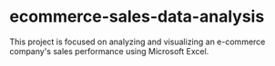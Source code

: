 # ecommerce-sales-data-analysis
This project is focused on analyzing and visualizing an e-commerce company's sales performance using Microsoft Excel.
